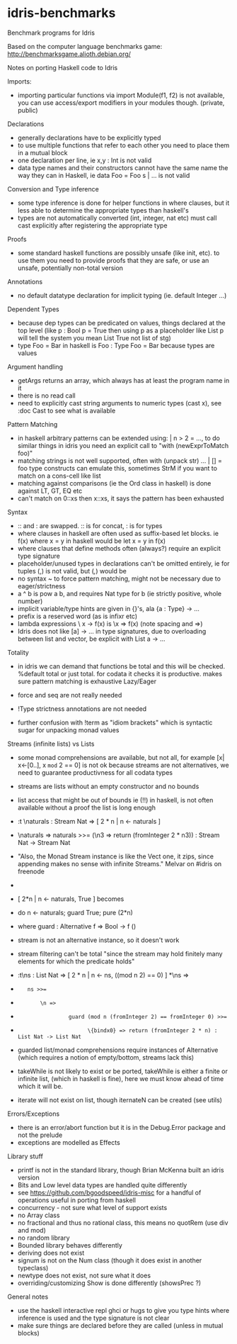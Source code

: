 # idris-benchmarks
Benchmark programs for Idris

Based on the computer language benchmarks game:
http://benchmarksgame.alioth.debian.org/


Notes on porting Haskell code to Idris


Imports:

* importing particular functions via import Module(f1, f2) is not available, you can use access/export modifiers in your modules though. (private, public)

Declarations

* generally declarations have to be explicitly typed
* to use multiple functions that refer to each other you need to place them in a mutual block
* one declaration per line, ie x,y : Int is not valid
* data type names and their constructors cannot have the same name the way they can in Haskell, ie data Foo = Foo s | ... is not valid

Conversion and Type inference

* some type inference is done for helper functions in where clauses, but it less able to determine the appropriate types than haskell's
* types are not automatically converted (int, integer, nat etc) must call cast explicitly after registering the appropriate type



Proofs

* some standard haskell functions are possibly unsafe (like init, etc).  to use them you need to provide proofs that they are safe, or use an unsafe, potentially non-total version

Annotations

* no default datatype declaration for implicit typing (ie. default Integer ...)

Dependent Types

* because dep types can be predicated on values, things declared at the top level (like p : Bool p = True then using p as a placeholder like List p will tell the system you mean List True not list of stg)
* type Foo = Bar in haskell is Foo : Type Foo = Bar because types are values


Argument handling

* getArgs returns an array, which always has at least the program name in it
* there is no read call
* need to explicitly cast string arguments to numeric types (cast x), see :doc Cast to see what is available

Pattern Matching

* in haskell arbitrary patterns can be extended using: | n > 2 = ..., to do similar things in idris you need an explicit call to "with (newExprToMatch foo)"
* matching strings is not well supported, often with (unpack str) ... | [] = foo type constructs can emulate this, sometimes StrM if you want to match on a cons-cell like list
* matching against comparisons (ie the Ord class in haskell) is done against LT, GT, EQ etc
* can't match on 0::xs then x::xs, it says the pattern has been exhausted

Syntax

* :: and : are swapped.  :: is for concat, : is for types
* where clauses in haskell are often used as suffix-based let blocks.  ie f(x) where x = y in haskell would be let x = y in f(x)
* where clauses that define methods often (always?) require an explicit type signature
* placeholder/unused types in declarations can't be omitted entirely, ie for tuples (,) is not valid, but (_,_) would be
* no syntax ~ to force pattern matching, might not be necessary due to eager/strictness
* a ^ b is pow a b, and requires Nat type for b (ie strictly positive, whole number)
* implicit variable/type hints are given in {}'s, ala {a : Type} -> ...
* prefix is a reserved word (as is infixr etc)
* lambda expressions \ x -> f(x)  is \x => f(x)  (note spacing and =>)
* Idris does not like [a] -> ... in type signatures, due to overloading between list and vector, be explicit with List a -> ...


Totality

* in idris we can demand that functions be total and this will be checked.  %default total or just total.  for codata it checks it is productive.  makes sure pattern matching is exhaustive
Lazy/Eager

* force and seq are not really needed
* !Type strictness annotations are not needed
* further confusion with !term as "idiom brackets" which is syntactic sugar for unpacking monad values

Streams (infinite lists) vs Lists

* some monad comprehensions are available, but not all, for example [x| x<-[0..], x `mod` 2 == 0] is not ok because streams are not alternatives, we need to guarantee productivness for all codata types
* streams are lists without an empty constructor and no bounds
* list access that might be out of bounds ie (!!) in haskell, is not often available without a proof the list is long enough

* :t \naturals : Stream Nat => [ 2 * n | n <- naturals ]
* \naturals => naturals >>= (\n3 => return (fromInteger 2 * n3)) : Stream Nat -> Stream Nat
* "Also, the Monad Stream instance is like the Vect one, it zips, since appending makes no sense with infinite Streams." Melvar on #idris on freenode
* 


*  [ 2*n | n <- naturals, True ] becomes
* do n <- naturals; guard True; pure (2*n)
* where guard : Alternative f => Bool -> f ()
* stream is not an alternative instance, so it doesn't work
* stream filtering can't be total "since the stream may hold finitely many elements for which the predicate holds"
* :t\ns : List Nat => [ 2 * n | n <- ns, ((mod n 2) == 0) ] 
*\ns =>
*        ns >>=
*            \n =>
*                     guard (mod n (fromInteger 2) == fromInteger 0) >>=
*                           \{bindx0} => return (fromInteger 2 * n) : List Nat -> List Nat
* guarded list/monad comprehensions require instances of Alternative (which requires a notion of empty/bottom, streams lack this)

* takeWhile is not likely to exist or be ported, takeWhile is either a finite or infinite list, (which in haskell is fine), here we must know ahead of time which it will be.
* iterate will not exist on list, though iternateN can be created (see utils)

Errors/Exceptions

* there is an error/abort function but it is in the Debug.Error package and not the prelude
* exceptions are modelled as Effects


Library stuff

* printf is not in the standard library, though Brian McKenna built an idris version
* Bits and Low level data types are handled quite differently
* see https://github.com/bgoodspeed/idris-misc for a handful of operations useful in porting from haskell
* concurrency - not sure what level of support exists
* no Array class
* no fractional and thus no rational class, this means no quotRem (use div and mod)
* no random library
* Bounded library behaves differently
* deriving does not exist
* signum is not on the Num class (though it does exist in another typeclass)
* newtype does not exist, not sure what it does
* overriding/customizing Show is done differently (showsPrec ?)

General notes

* use the haskell interactive repl ghci or hugs to give you type hints where inference is used and the type signature is not clear
* make sure things are declared before they are called (unless in mutual blocks)

